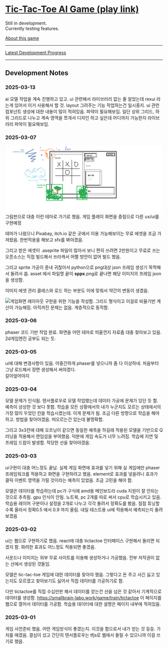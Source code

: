 # [Tic-Tac-Toe AI Game (play link)](https://taxi-tabby.github.io/tictactoe-ai-game/)

Still in development.  
Currently testing features.  

[About this game](https://github.com/taxi-tabby/tictactoe-ai-game/tree/convert-to-phaser/game)

----

[Latest Development Progress](https://github.com/taxi-tabby/tictactoe-ai-game/tree/convert-to-phaser)

----

## Development Notes


### 2025-03-13

ai 모델 작업을 계속 진행하고 있고. ui 관련해서 라이브러리 없는 줄 알았는데 rexui 라는게 있어서 이거 사용해서 할 것. 
layout 그려주는 기능 작업하는건 일시중지. ui 관런 컴포넌트 생성에 대한 내용이 많이 적혀있음. 파악이 필요해보임.
일단 상위 그리드, 하위 그리드로 나누고 계속 영역을 쪼개서 디자인 하고 싶은데 어디까지 가능한지 라이브러리 파악이 필요해보임.   

### 2025-03-07
![게임화면](./게임화면_대충.png) 그림판으로 대충 이런 테마로 가기로 했음. 게임 플레이 화면을 중점으로 다른 ux/ui를 구현예정

테마가 나왔으니 Pixabay, itch.io 같은 곳에서 이용 가능해보이는 무료 에셋을 조금 가져왔음. 
한번적용을 해보고 sfx를 봐야겠음. 

그리고 받은 에셋이 .aseprite 파일이 많아서 보니 편히 쓰려면 2만원이고 무료로 쓰는 오픈소스는 직접 빌드해서 쓰라캐서 어쩔 방안이 없어 빌드 했음.

그리고 sprite 가공이 쥰내 귀찮아서 python으로 png대상 json 프레임 생성기 뚝딱해서 돌려서 씀.
asset 에서 파일명 끝이 __sppx__.png로 끝나면 해당 이미지의 프레임 json을 생성함.

이미지 에셋 관리 클레스와 로드 하는 부분도 이에 맞춰서 약간의 변동이 생겼음.


![게임화면](./레이아웃용_그리드_예시.gif) 레이아웃 구현을 위한 기능을 작성함. 그리드 형식이고 이걸로 비율기반 계산이 가능해짐. 아직까진 문제는 없음. 
계층적으로 동작함.

### 2025-03-06
phaser 코드 기반 작업 완료. 화면을 어떤 테마로 띄울껀지 자료좀 대충 찾아보고 있음.
2d게임엔진 공부도 되는 듯.

### 2025-03-05
ui에 대해 변경사항이 있음.
어중간하게 phaser를 넣으니까 좀 다 이상하네. 처음부터 그냥 로드해서 장면 생성해서 써야겠다.  
갈아엎어야지

### 2025-03-04
모델 문제가 인식됨.
텐서플로우로 모델 작업했는데 데이터 가공에 문제가 있던 듯 함. 예측이 상상한 것 보다 못함.
학습을 모든 상황에서의 내가 누군지도 모르는 상태에서의 가장 많이 두었던 칸을 학습시켰는데. 이게 문제가 됨.
조금 다른 방향으로 학습을 해야하고. 방법을 찾아야겠음. 떠오르는건 있는데 불명확함.

그리고 3x3칸에 대해 오프닝이 같으면 동일한 예측을 하길레 적용된 모델을 기반으로 Q러닝을 적용해서 랜덤섬을 부여했음. 덕분에 게임 속도가 너무 느려짐. 학습에 지연 및 프레임 드랍이 발생함. 적당한 선을 찾아야겠음.  

### 2025-03-03
ui구현이 대충 어느정도 끝남. 실제 게임 화면에 효과를 넣기 위해 실 게임에만 phaser 프레임워크를 적용하고 화면을 구현하려고 했음. element로 효과를 넣을려니 효과가 클릭 이벤트 영역을 가릴 것이라는 예측이 있었음. 조금 고민을 해야 함.

모델은
데이터를 학습하는데 pc가 구식에 amd용 메인보드라 cuda 지원이 잘 안되는 것으로 추측됨. gpu 인식이 안됨. 노트북, pc 2개를 따로 써서 cpu로 학습시키고 있음. 학습용 레이어 구분이나 설정을 2개로 나누고 각각 돌려서 정확도를 봤음.
점점 튜닝할수록 올라서 정확0.5 에서 0.9 까지 올림. 내일 테스트용 ui에 적용해서 예측되는지 돌려보겠음

### 2025-03-02
ui는 웹으로 구현하기로 했음. react에 대충 tictactoe 인터페이스 구현해서 돌리면 되겠지 함.
화려한 효과도 어느정도 적용되면 좋겠음.

사운드나 이미지는 외부 무료 사이트를 이용해 생성하거나 가공했음.
전부 저작권이 없는 선에서 생성된 것들임. 

모델은
tic-tac-toe 게임에 대한 데이터를 찾아야 했음. 그렇다고 돈 주고 사긴 싫고 있는지도 모르겠고 찾아보기도 싫어서
직접 데이터를 가공하기로 함.

다만 tictactoe를 직접 수십만판 해서 데이터를 얻는건 선을 넘은 것 같아서 기계적으로 데이터를 생성함.
https://smallbrain-labo.work/game/train/tictactoe 이 페이지를 웹으로 열어서 데이터를 가공함. 
학습용 데이터에 대한 설명은 페이지 내부에 적혀있음.

### 2025-03-01
게임 사전준비 했음. 어떤 게임방식이 좋겠는지. 이것을 함으로서 내가 얻는 것 등등. 가치를 매겠음.
결심이 섰고 간단히 텐서플로우는 tfjs로 웹에서 돌릴 수 있으니까 이걸 쓰기로 했음. 